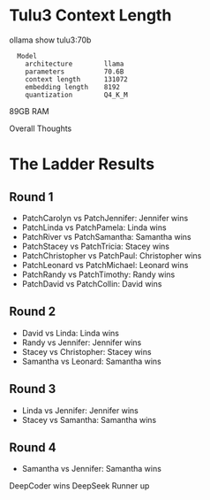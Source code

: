 # Tulu3 Context Length
ollama show tulu3:70b
```
  Model
    architecture        llama     
    parameters          70.6B     
    context length      131072    
    embedding length    8192      
    quantization        Q4_K_M    
```

89GB RAM

Overall Thoughts


# The Ladder Results
## Round 1
* PatchCarolyn vs PatchJennifer: Jennifer wins
* PatchLinda vs PatchPamela: Linda wins
* PatchRiver vs PatchSamantha: Samantha wins
* PatchStacey vs PatchTricia: Stacey wins
* PatchChristopher vs PatchPaul: Christopher wins
* PatchLeonard vs PatchMichael: Leonard wins
* PatchRandy vs PatchTimothy: Randy wins
* PatchDavid vs PatchCollin: David wins

## Round 2
* David vs Linda: Linda wins
* Randy vs Jennifer: Jennifer wins
* Stacey vs Christopher: Stacey wins
* Samantha vs Leonard: Samantha wins

## Round 3
* Linda vs Jennifer: Jennifer wins
* Stacey vs Samantha: Samantha wins

## Round 4
* Samantha vs Jennifer: Samantha wins

DeepCoder wins
DeepSeek Runner up
